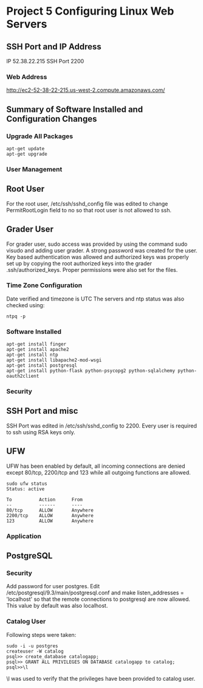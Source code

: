 Project 5 Configuring Linux Web Servers
=======================================

SSH Port and IP Address
-----------------------

IP 52.38.22.215 SSH Port 2200

### Web Address
http://ec2-52-38-22-215.us-west-2.compute.amazonaws.com/

Summary of Software Installed and Configuration Changes
-------------------------------------------------------

### Upgrade All Packages 

```
apt-get update
apt-get upgrade
```
### User Management

## Root User
For the root user, /etc/ssh/sshd_config file was edited to change PermitRootLogin field to no so that root user is not allowed to ssh. 

## Grader User
For grader user, sudo access was provided by using the command sudo visudo and adding user grader. A strong password was created for the user. Key based authentication was allowed and authorized keys was properly set up by copying the root authorized keys into the grader .ssh/authorized_keys. Proper permissions were also set for the files.

### Time Zone Configuration
Date verified and timezone is UTC
The servers and ntp status was also checked using: 
```
ntpq -p
```

### Software Installed

```
apt-get install finger
apt-get install apache2
apt-get install ntp
apt-get install libapache2-mod-wsgi
apt-get install postgresql
apt-get install python-flask python-psycopg2 python-sqlalchemy python-oauth2client
```

### Security

## SSH Port and misc
SSH Port was edited in /etc/ssh/sshd_config to 2200. Every user is required to ssh using RSA keys only.

## UFW
UFW has been enabled by default, all incoming connections are denied except 80/tcp, 2200/tcp and 123 while all outgoing functions are allowed.

```
sudo ufw status
Status: active 

To 			Action		From
--			------		----
80/tcp		ALLOW		Anywhere
2200/tcp	ALLOW		Anywhere
123			ALLOW		Anywhere
```

### Application

## PostgreSQL

### Security
Add password for user postgres. Edit /etc/postgresql/9.3/main/postgresql.conf and make listen_addresses = 'localhost' so that the remote connections to postgresql are now allowed. This value by default was also localhost.

### Catalog User
Following steps were taken:

```
sudo -i -u postgres
createuser -W catalog
psql>> create_database catalogapp;
psql>> GRANT ALL PRIVILEGES ON DATABASE catalogapp to catalog;
psql>>\l
```

\l was used to verify that the privileges have been provided to catalog user.


